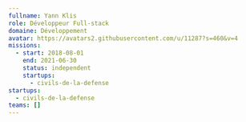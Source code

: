 ```yaml
---
fullname: Yann Klis
role: Développeur Full-stack
domaine: Développement
avatar: https://avatars2.githubusercontent.com/u/11287?s=460&v=4
missions:
  - start: 2018-08-01
    end: 2021-06-30
    status: independent
    startups:
      - civils-de-la-defense
startups:
  - civils-de-la-defense
teams: []
---
```

